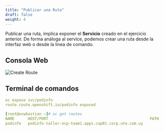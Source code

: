 ```yaml
---
title: "Publicar una Ruta"
draft: false
weight: 4
---
```


Publicar una ruta, implica exponer el **Servicio** creado en el ejercicio anterior. De forma análoga al service, podemos crear una ruta desde la interfaz web o desde la linea de comando.  

## Consola Web

![Create Route](/images/expose-service.png)  

## Terminal de comandos  

```yaml
oc expose svc/podinfo
route.route.openshift.io/podinfo exposed

[root@ovwbastion ~]# oc get routes
NAME      HOST/PORT                                             PATH   SERVICES   PORT   TERMINATION   WILDCARD
podinfo   podinfo-taller-ocp-team1.apps.cap01.corp.ute.com.uy          podinfo    9898                 None

```